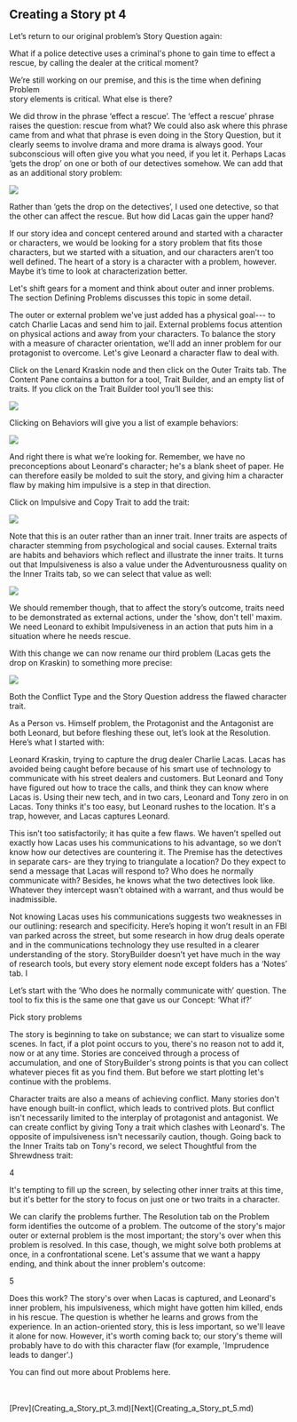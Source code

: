 ## Creating a Story pt 4 ##
Let’s return to our original problem’s Story Question again: <br/>

What if a police detective uses a criminal's phone to gain time to effect a rescue, by calling the dealer at the critical moment? <br/>

We’re still working on our premise, and this is the time when defining Problem  <br/>
story elements is  critical. What else is there?  <br/>

We did throw in the phrase ‘effect a rescue’.  The ‘effect a rescue’ phrase raises the question: rescue from what? We could also ask where this phrase came from and what that phrase is even doing in the Story Question,  but it clearly seems to involve drama and more drama is always good. Your subconscious will often give you what you need, if you let it. Perhaps Lacas ‘gets the drop’ on one or both of our detectives somehow. We can add that as an additional story problem: <br/>

![](Tutorial-4-Lacas-gets-the-drop-on-Kraskin.png)

Rather than ‘gets the drop on the detectives’, I used one detective, so that the other can affect the rescue. But how did Lacas gain the upper hand?  <br/>

If our story idea and concept centered around and started with a character or characters, we would be looking for a story problem that fits those characters, but we started with a situation, and our characters aren’t too well defined. The heart of a story is a character with a problem, however. Maybe it’s time to look at characterization better. <br/>

Let's shift gears for a moment and think about outer and inner problems.  The section Defining Problems discusses this topic in some detail. <br/>

The outer or external problem we've just added has a physical goal--- to catch Charlie Lacas and send him to jail.  External problems focus attention on physical actions and away from your characters.  To balance the story with a measure of character orientation, we'll add an inner problem for our protagonist to overcome.  Let's give Leonard a character flaw to deal with.  <br/>

Click on the Lenard Kraskin node and then click on the Outer Traits tab. The Content Pane contains a button for a tool, Trait Builder, and an empty list of traits. If you click on the Trait Builder tool you’ll see this: <br/>

![](Tutorial-4-Trait-Builder.png)

Clicking on Behaviors will give you a list of example behaviors:  <br/>

![](Tutorial-4-Behaviors.png)

And right there is what we’re looking for. Remember, we have no preconceptions about Leonard's character; he's a blank sheet of paper.  He can therefore easily be molded to suit the story, and giving him a character flaw by making him impulsive is a step in that direction. <br/>

Click on Impulsive and Copy Trait to add the trait: <br/>

![](Tutorial-4-Impulsive.png)


Note that this is an outer rather than an inner trait. Inner traits are aspects of character stemming from psychological and social causes. External traits are habits and behaviors which reflect and illustrate the inner traits. It turns out that Impulsiveness is also a value under the Adventurousness  quality on the Inner Traits tab, so we can select that value as well: <br/>

![](Tutorial-4-Inner-Trait.png)

We should remember though, that  to affect the story’s outcome, traits need to be demonstrated as external actions, under the 'show, don't tell' maxim. We need Leonard to exhibit Impulsiveness in an action that puts him in a situation where he needs rescue. <br/>

With this change we can now rename our third problem (Lacas gets the drop on Kraskin) to something more precise: <br/>

![](Tutorial-4-Renamed-third-problem.png)

Both the Conflict Type and the Story Question address the flawed character trait. <br/>

As a Person vs. Himself problem, the Protagonist and the Antagonist are both Leonard, but before fleshing these out, let’s look at the Resolution. Here’s what I started with: <br/>

Leonard Kraskin, trying to capture the drug dealer Charlie Lacas. Lacas has avoided being caught before because of his smart use of technology to communicate with his street dealers and customers. But Leonard and Tony have figured out how to trace the calls, and think they can know where Lacas is. Using their new tech, and in two cars, Leonard and Tony zero in on Lacas. Tony thinks it's too easy, but Leonard rushes to the location. It's a trap, however, and Lacas captures Leonard. <br/>

This isn’t too satisfactorily; it has quite a few flaws. We haven’t spelled out exactly how Lacas uses his communications to his advantage, so we don’t know how our detectives are countering it. The Premise has the detectives in separate cars- are  they trying to triangulate a location?  Do they expect to send a message that Lacas will respond to? Who does he normally communicate with? Besides, he knows what the two detectives look like. Whatever they intercept wasn’t obtained with a warrant, and thus would be inadmissible.  <br/>

Not knowing Lacas uses his communications suggests two weaknesses in our outlining: research and specificity. Here’s hoping it won’t result in an FBI van parked across the street, but some research in how drug deals operate and in the communications technology  they use resulted in a clearer understanding of the story.  StoryBuilder doesn’t yet have much in the way of research tools, but every story element node except folders has a ‘Notes’ tab. I  <br/>

Let’s start with the ‘Who does he normally communicate with’ question. The tool to fix this is the same one that gave us our Concept: ‘What if?’  <br/>


Pick story problems <br/>


The story is beginning to take on substance; we can start to visualize some scenes.  In fact, if a plot point occurs to you,  there's no reason not to add it, now or at any time.  Stories are conceived through a process of accumulation, and one of StoryBuilder's strong points is that you can collect whatever pieces fit as you find them.  But before we start plotting let's continue with the problems.  <br/>

Character traits are also a means of achieving conflict.  Many stories don't have enough built-in conflict, which leads to contrived plots.  But conflict isn't necessarily limited to the interplay of protagonist and antagonist.  We can create conflict by giving Tony a trait which clashes with Leonard's.  The opposite of impulsiveness isn't necessarily caution, though.  Going back to the Inner Traits tab on Tony's record, we select Thoughtful from the Shrewdness trait: <br/>



4 <br/>

It's tempting to fill up the screen, by selecting other inner traits at this time, but it's better for the story to focus on just one or two traits in a character.   <br/>

We can clarify the problems further.  The Resolution tab on the Problem form identifies the outcome of a problem. The outcome of the story's major outer or external problem is the most important; the story's over when this problem is resolved.  In this case, though, we might solve both problems at once, in a confrontational scene. Let's assume that we want a happy ending, and think about the inner problem's outcome: <br/>


5 <br/>

Does this work?  The story's over when Lacas is captured, and Leonard's inner problem, his impulsiveness, which might have gotten him killed, ends in his rescue.  The question is whether he learns and grows from the experience.  In an action-oriented story, this is less important, so we'll leave it alone for now.  However, it's worth coming back to; our story's theme will probably have to do with this character flaw (for example, 'Imprudence leads to danger'.) <br/>


 You can find out more about Problems here.  <br/>

 <br/>
 <br/>
[Prev](Creating_a_Story_pt_3.md)[Next](Creating_a_Story_pt_5.md) <br/>
